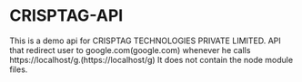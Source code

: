 # CRISPTAG-API

This is a demo api for CRISPTAG TECHNOLOGIES PRIVATE LIMITED. API that redirect user to google.com(google.com) whenever he calls https://localhost/g.(https://localhost/g)
It does not contain the node module files.

